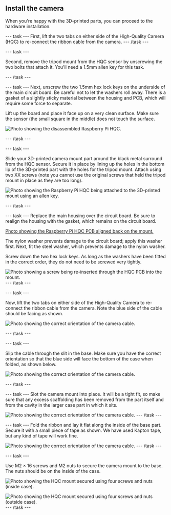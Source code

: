 ## Install the camera

When you're happy with the 3D-printed parts, you can proceed to the hardware installation.

--- task ---
First, lift the two tabs on either side of the High-Quality Camera (HQC) to re-connect the ribbon cable from the camera.
--- /task ---

--- task ---

Second, remove the tripod mount from the HQC sensor by unscrewing the two bolts that attach it. You'll need a 1.5mm allen key for this task. 

--- /task ---

--- task ---
Next, unscrew the two 1.5mm hex lock keys on the underside of the main circuit board. Be careful not to let the washers roll away. There is a gasket of a slightly sticky material between the housing and PCB, which will require some force to separate.


Lift up the board and place it face up on a very clean surface. Make sure the sensor (the small square in the middle) does not touch the surface.

![Photo showing the disassembled Raspberry Pi HQC.](images/HQC_disassembly.jpg)


--- /task ---

--- task ---

Slide your 3D-printed camera mount part around the black metal surround from the HQC sensor. Secure it in place by lining up the holes in the bottom lip of the 3D-printed part with the holes for the tripod mount. Attach using two XX screws (note you cannot use the original screws that held the tripod mount in place as they are too long).

![Photo showing the Raspberry Pi HQC being attached to the 3D-printed mount using an allen key.](images/HQC_attach_screw.jpg)


--- /task ---

--- task ---
Replace the main housing over the circuit board. Be sure to realign the housing with the gasket, which remains on the circuit board.

[Photo showing the Raspberry Pi HQC PCB aligned back on the mount.](images/HQC_no_screws.jpg)

The nylon washer prevents damage to the circuit board; apply this washer first. Next, fit the steel washer, which prevents damage to the nylon washer.

Screw down the two hex lock keys. As long as the washers have been fitted in the correct order, they do not need to be screwed very tightly.

![Photo showing a screw being re-inserted through the HQC PCB into the mount.](images/HQC_PCB_screw.jpg)
--- /task ---

--- task ---

Now, lift the two tabs on either side of the High-Quality Camera to re-connect the ribbon cable from the camera. Note the blue side of the cable should be facing as shown. 

![Photo showing the correct orientation of the camera cable.](images/HQC_cable.jpg)

--- /task ---


--- task ---

Slip the cable through the slit in the base. Make sure you have the correct orientation so that the blue side will face the bottom of the case when folded, as shown below.

![Photo showing the correct orientation of the camera cable.](images/camera_slide_in.jpg)

--- /task ---

--- task ---
Slot the camera mount into place. It will be a tight fit, so make sure that any excess scaffolding has been removed from the part itself and from the cavity in the larger case part in which it sits.

![Photo showing the correct orientation of the camera cable.](images/camera_mount_in.jpg)
--- /task ---

--- task ---
Fold the ribbon and lay it flat along the inside of the base part. Secure it with a small piece of tape as shown. We have used Kapton tape, but any kind of tape will work fine.

![Photo showing the correct orientation of the camera cable.](images/camera_cable_tape.JPG)
--- /task ---


--- task ---

Use M2 × 16 screws and M2 nuts to secure the camera mount to the base. The nuts should be on the inside of the case. 

![Photo showing the HQC mount secured using four screws and nuts (inside case).](images/camera_cable_nuts.jpg)

![Photo showing the HQC mount secured using four screws and nuts (outside case).](images/camera_cable_nuts2.jpg)
--- /task ---


